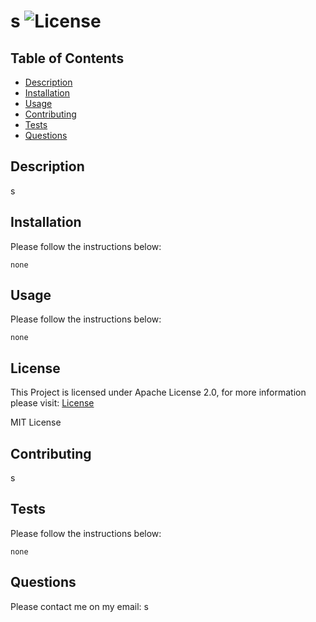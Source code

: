 # s ![License](https://img.shields.io/static/v1?label=License&message=Apache+2.0&color=green)

## Table of Contents

- [Description](#description)
- [Installation](#installation)
- [Usage](#usage)
- [Contributing](#contributing)
- [Tests](#tests)
- [Questions](#questions)

## Description

s

## Installation

Please follow the instructions below:

```
none
```

## Usage

Please follow the instructions below:

```
none
```

## License

This Project is licensed under Apache License 2.0, for more information please visit: [License](https://choosealicense.com/licenses/apache-2.0/)

MIT License

## Contributing

s

## Tests

Please follow the instructions below:

```
none
```

## Questions

Please contact me on my email: s

